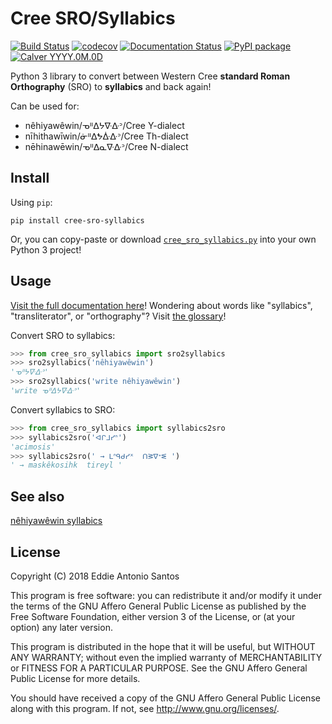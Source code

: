 Cree SRO/Syllabics
==================

[![Build Status](https://travis-ci.org/eddieantonio/cree-sro-syllabics.svg?branch=master)](https://travis-ci.org/eddieantonio/cree-sro-syllabics)
[![codecov](https://codecov.io/gh/eddieantonio/cree-sro-syllabics/branch/master/graph/badge.svg)](https://codecov.io/gh/eddieantonio/cree-sro-syllabics)
[![Documentation Status](https://readthedocs.org/projects/crk-orthography/badge/?version=stable)](https://crk-orthography.readthedocs.io/en/stable/?badge=stable)
[![PyPI package](https://img.shields.io/pypi/v/cree-sro-syllabics.svg)](https://pypi.org/project/cree-sro-syllabics/)
[![Calver YYYY.0M.0D](https://img.shields.io/badge/calver-YYYY.0M.0D-22bfda.svg)](http://calver.org/)

Python 3 library to convert between Western Cree **standard Roman
Orthography** (SRO) to **syllabics** and back again!

Can be used for:

 - nêhiyawêwin/ᓀᐦᐃᔭᐍᐏᐣ/Cree Y-dialect
 - nīhithawīwin/ᓃᐦᐃᖬᐑᐏᐣ/Cree Th-dialect
 - nēhinawēwin/ᓀᐦᐃᓇᐍᐏᐣ/Cree N-dialect

Install
-------

Using `pip`:

    pip install cree-sro-syllabics

Or, you can copy-paste or download [`cree_sro_syllabics.py`][download] into
your own Python 3 project!

[download]: https://github.com/eddieantonio/cree-sro-syllabics/raw/master/cree_sro_syllabics.py


Usage
-----

[Visit the full documentation here][documentation]! Wondering about
words like "syllabics", "transliterator", or "orthography"? Visit
[the glossary][glossary]!

[documentation]: https://crk-orthography.readthedocs.io/en/stable/
[glossary]: https://crk-orthography.readthedocs.io/en/stable/glossary.html


Convert SRO to syllabics:

```python
>>> from cree_sro_syllabics import sro2syllabics
>>> sro2syllabics('nêhiyawêwin')
'ᓀᐦᔭᐍᐏᐣ'
>>> sro2syllabics('write nêhiyawêwin')
'write ᓀᐦᐃᔭᐍᐏᐣ'
```

Convert syllabics to SRO:

```python
>>> from cree_sro_syllabics import syllabics2sro
>>> syllabics2sro('ᐊᒋᒧᓯᐢ')
'acimosis'
>>> syllabics2sro(' → ᒪᐢᑫᑯᓯᕽ  ᑎᕒᐁᕀᓬ ')
' → maskêkosihk  tireyl '
```

See also
--------

[nêhiyawêwin syllabics](https://github.com/UAlbertaALTLab/nehiyawewin-syllabics)


License
-------

Copyright (C) 2018 Eddie Antonio Santos

This program is free software: you can redistribute it and/or modify
it under the terms of the GNU Affero General Public License as
published by the Free Software Foundation, either version 3 of the
License, or (at your option) any later version.

This program is distributed in the hope that it will be useful,
but WITHOUT ANY WARRANTY; without even the implied warranty of
MERCHANTABILITY or FITNESS FOR A PARTICULAR PURPOSE.  See the
GNU Affero General Public License for more details.

You should have received a copy of the GNU Affero General Public License
along with this program.  If not, see <http://www.gnu.org/licenses/>.
